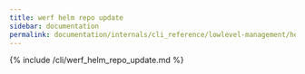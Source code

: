 ```yaml
---
title: werf helm repo update
sidebar: documentation
permalink: documentation/internals/cli_reference/lowlevel-management/helm/repo/update.html
---
```


{% include /cli/werf_helm_repo_update.md %}
